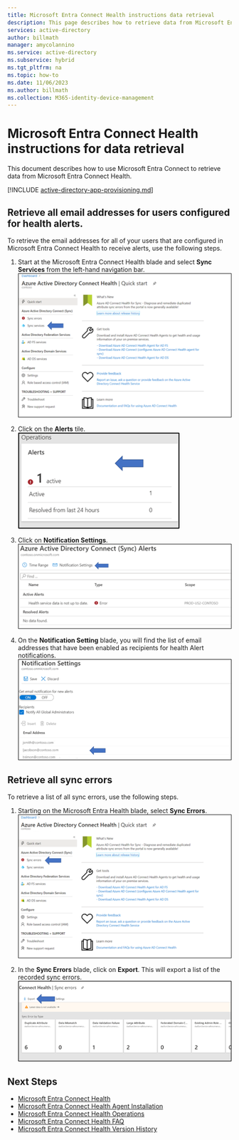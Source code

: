 ```yaml
---
title: Microsoft Entra Connect Health instructions data retrieval
description: This page describes how to retrieve data from Microsoft Entra Connect Health.
services: active-directory
author: billmath
manager: amycolannino
ms.service: active-directory
ms.subservice: hybrid
ms.tgt_pltfrm: na
ms.topic: how-to
ms.date: 11/06/2023
ms.author: billmath
ms.collection: M365-identity-device-management
---
```



# Microsoft Entra Connect Health instructions for data retrieval

This document describes how to use Microsoft Entra Connect to retrieve data from Microsoft Entra Connect Health.

[!INCLUDE [active-directory-app-provisioning.md](~/../azure-docs-pr/includes/gdpr-intro-sentence.md)]

## Retrieve all email addresses for users configured for health alerts.

To retrieve the email addresses for all of your users that are configured in Microsoft Entra Connect Health to receive alerts, use the following steps.

1. Start at the Microsoft Entra Connect Health blade and select **Sync Services** from the left-hand navigation bar.
 ![Sync Services](./media/how-to-connect-health-data-retrieval/retrieve1.png)

2. Click on the **Alerts** tile.</br>
 ![Alert](./media/how-to-connect-health-data-retrieval/retrieve3.png)

3. Click on **Notification Settings**.
 ![Notification](./media/how-to-connect-health-data-retrieval/retrieve4.png)

4. On the **Notification Setting** blade, you will find the list of email addresses that have been enabled as recipients for health Alert notifications.
 ![Emails](./media/how-to-connect-health-data-retrieval/retrieve5a.png)
 
## Retrieve all sync errors

To retrieve a list of all sync errors, use the following steps.

1. Starting on the Microsoft Entra Health blade, select **Sync Errors**.
 ![Sync errors](./media/how-to-connect-health-data-retrieval/retrieve6.png)

2. In the **Sync Errors** blade, click on **Export**. This will export a list of the recorded sync errors.
 ![Export](./media/how-to-connect-health-data-retrieval/retrieve7.png)

## Next Steps
* [Microsoft Entra Connect Health](./whatis-azure-ad-connect.md)
* [Microsoft Entra Connect Health Agent Installation](how-to-connect-health-agent-install.md)
* [Microsoft Entra Connect Health Operations](how-to-connect-health-operations.md)
* [Microsoft Entra Connect Health FAQ](reference-connect-health-faq.yml)
* [Microsoft Entra Connect Health Version History](reference-connect-health-version-history.md)
